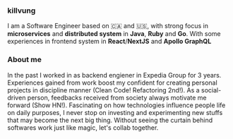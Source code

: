 ### killvung

I am a Software Engineer based on 🇨🇦 and 🇺🇸, with strong focus in **microservices** and **distributed system** in **Java**, **Ruby** and **Go**. With some experiences in frontend system in **React**/**NextJS** and **Apollo GraphQL**

### About me
In the past I worked in as backend engiener in Expedia Group for 3 years. Experiences gained from work boost my confident for creating personal projects in discipline manner (Clean Code! Refactoring 2nd!). As a social-driven person, feedbacks received from society always motivate me forward (Show HN!). Fascinating on how technologies influence people life on daily purposes, I never stop on investing and experimenting new stuffs that may become the next big thing. Without seeing the curtain behind softwares work just like magic, let's collab together.
